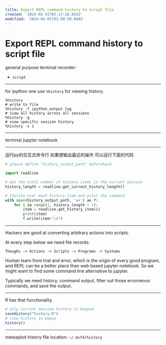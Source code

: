 ```yaml
---
title: Export REPL command history to script file
created: '2024-03-31T05:17:38.854Z'
modified: '2024-04-01T01:00:59.040Z'
---
```


# Export REPL command history to script file

general purpose terminal recorder:

- `script`

---

for ipython one use `%history` for viewing history.

```ipython
%history
# write to file
%history -f ipython_output.log
# view all history across all sessions
%history -g
# view specific session history
%history -s 1
```

---

terminal jupyter notebook

---

运行py的交互式命令行 如果想输出最近的操作 可以运行下面的代码

```python
# please define "history_output_path" beforehand

import readline

# Get the total number of history items in the current session
history_length = readline.get_current_history_length()

# Iterate over each history item and print the command
with open(history_output_path, 'w+') as f:
    for i in range(1, history_length + 1):
        item = readline.get_history_item(i)
        print(item)
        f.write(item+"\n")

```
---

Hackers are good at converting arbitrary actions into scripts.

At every step below we need file records.

```
Thoughs -> Actions -> Scripts -> Programs -> Systems
```

Human learn from trial and error, which is the origin of every good program, and REPL can be a better place than web based jupyter notebook. So we might want to find some command line alternative to jupyter.

Typically we need history, command output, filter out those errorneous commands, and save the output.

---

R has that functionality.

```r
# only current session history is keeped.
saveHistory("history.R")
# view history in popup
history()
```

---

metasploit history file location: `~/.msf4/history`

